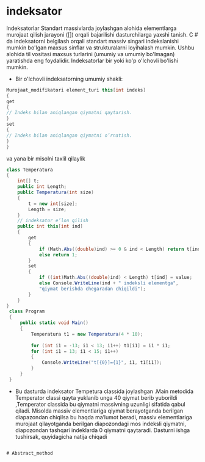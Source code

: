 # indeksator
Indeksatorlar Standart massivlarda joylashgan alohida elementlarga murojaat qilish jarayoni ([]) 
orqali bajarilishi dasturchilarga yaxshi tanish. C # da indeksatorni belgilash orqali 
standart massiv singari indekslanishi mumkin bo'lgan maxsus sinflar va 
strukturalarni loyihalash mumkin. Ushbu alohida til vositasi maxsus turlarini 
(umumiy va umumiy bo'lmagan) yaratishda eng foydalidir. Indeksatorlar bir yoki 
ko'p o'lchovli bo'lishi mumkin. 
* Bir o'lchovli indeksatorning umumiy shakli: 
```Cs 
Murojaat_modifikatori element_turi this[int indeks] 
{ 
get  
{ 
// Indeks bilan aniqlangan qiymatni qaytarish. 
} 
set  
{ 
// Indeks bilan aniqlangan qiymatni o’rnatish. 
} 
}
```

va yana bir misolni taxlil qilaylik
```Cs
class Temperatura
{
    int[] t;
    public int Length;
    public Temperatura(int size)
    {
        t = new int[size];
        Length = size;
    }
    // indeksator e’lon qilish 
    public int this[int ind]
    {
        get
        {
            if (Math.Abs((double)ind) >= 0 & ind < Length) return t[ind];
            else return 1;
        }
        set
        {
            if ((int)Math.Abs((double)ind) < Length) t[ind] = value;
            else Console.WriteLine(ind + " indeksli elementga",
            "qiymat berishda chegaradan chiqildi");
        }
    }
}
 class Program
 {
     public static void Main()
     {
         Temperatura t1 = new Temperatura(4 * 10);
         
         for (int i1 = -13; i1 < 13; i1++) t1[i1] = i1 * i1;
         for (int i1 = 13; i1 < 15; i1++)
         {
             Console.WriteLine("t[{0}]={1}", i1, t1[i1]);
         }
     }
 }
```
 
 * Bu dasturda indeksator Tempetura classida joylashgan .Main metodida Temperator classi qayta yuklanib
 unga 40 qiymat berib yuborildi ,Temperator classida bu qiymatni massivning uzunligi sifatida qabul qiladi.
Misolda massiv elementlariga qiymat berayotganda 
berilgan diapazondan chiqilsa bu haqda ma’lumot beradi, massiv 
elementlariga murojaat qilayotganda berilgan diapozondagi mos 
indeksli qiymatni, diapozondan tashqari indeklarda 0 qiymatni 
qaytaradi. 
Dasturni ishga tushirsak, quyidagicha natija chiqadi
```Cs

# Abstract_method
